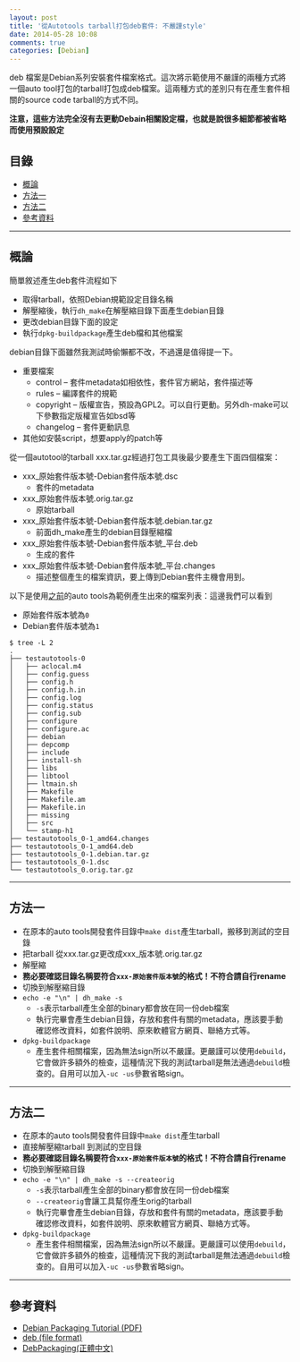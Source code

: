 ```yaml
---
layout: post
title: '從Autotools tarball打包deb套件: 不嚴謹style'
date: 2014-05-28 10:08
comments: true
categories: [Debian]
---
```

deb 檔案是Debian系列安裝套件檔案格式。這次將示範使用不嚴謹的兩種方式將一個auto tool打包的tarball打包成deb檔案。這兩種方式的差別只有在產生套件相關的source code tarball的方式不同。

**注意，這些方法完全沒有去更動Debain相關設定檔，也就是說很多細節都被省略而使用預設設定**
## 目錄
* [概論](#ov)
* [方法一](#m1)
* [方法二](#m2)
* [參考資料](#ref)

---
<a name="ov"></a>
## 概論
簡單敘述產生deb套件流程如下

* 取得tarball，依照Debian規範設定目錄名稱
* 解壓縮後，執行`dh_make`在解壓縮目錄下面產生debian目錄
* 更改debian目錄下面的設定
* 執行`dpkg-buildpackage`產生deb檔和其他檔案

debian目錄下面雖然我測試時偷懶都不改，不過還是值得提一下。

* 重要檔案
	* control – 套件metadata如相依性，套件官方網站，套件描述等
	* rules – 編譯套件的規範
	* copyright – 版權宣告，預設為GPL2。可以自行更動。另外dh-make可以下參數指定版權宣告如bsd等
	* changelog – 套件更動訊息
* 其他如安裝script，想要apply的patch等

從一個autotool的tarball xxx.tar.gz經過打包工具後最少要產生下面四個檔案：

* xxx_原始套件版本號-Debian套件版本號.dsc
	* 套件的metadata
* xxx_原始套件版本號.orig.tar.gz
	* 原始tarball
* xxx_原始套件版本號-Debian套件版本號.debian.tar.gz
	* 前面dh_make產生的debian目錄壓縮檔
* xxx_原始套件版本號-Debian套件版本號_平台.deb
	* 生成的套件
* xxx_原始套件版本號-Debian套件版本號_平台.changes
	* 描述整個產生的檔案資訊，要上傳到Debian套件主機會用到。

以下是使用[之前](http://wen00072.github.io/blog/2014/05/13/study-on-gnu-build-system-autotools)的auto tools為範例產生出來的檔案列表：這邊我們可以看到

* 原始套件版本號為`0`
* Debian套件版本號為`1`

```text Two level tree view
$ tree -L 2
.
├── testautotools-0
│   ├── aclocal.m4
│   ├── config.guess
│   ├── config.h
│   ├── config.h.in
│   ├── config.log
│   ├── config.status
│   ├── config.sub
│   ├── configure
│   ├── configure.ac
│   ├── debian
│   ├── depcomp
│   ├── include
│   ├── install-sh
│   ├── libs
│   ├── libtool
│   ├── ltmain.sh
│   ├── Makefile
│   ├── Makefile.am
│   ├── Makefile.in
│   ├── missing
│   ├── src
│   └── stamp-h1
├── testautotools_0-1_amd64.changes
├── testautotools_0-1_amd64.deb
├── testautotools_0-1.debian.tar.gz
├── testautotools_0-1.dsc
└── testautotools_0.orig.tar.gz
```

---
<a name="m1"></a>
## 方法一

* 在原本的auto tools開發套件目錄中`make dist`產生tarball，搬移到測試的空目錄
* 把tarball 從xxx.tar.gz更改成xxx_版本號.orig.tar.gz
* 解壓縮
* **務必要確認目錄名稱要符合`xxx-原始套件版本號`的格式！不符合請自行rename**
* 切換到解壓縮目錄
* `echo -e "\n" | dh_make -s`
  * `-s`表示tarball產生全部的binary都會放在同一份deb檔案
  * 執行完畢會產生debian目錄，存放和套件有關的metadata，應該要手動確認修改資料，如套件說明、原來軟體官方網頁、聯絡方式等。
* `dpkg-buildpackage`
  * 產生套件相關檔案，因為無法sign所以不嚴謹。更嚴謹可以使用`debuild`，它會做許多額外的檢查，這種情況下我的測試tarball是無法通過`debuild`檢查的。自用可以加入`-uc -us`參數省略sign。

---
<a name="m2"></a>
## 方法二

* 在原本的auto tools開發套件目錄中`make dist`產生tarball
* 直接解壓縮tarball 到測試的空目錄
* **務必要確認目錄名稱要符合`xxx-原始套件版本號`的格式！不符合請自行rename**
* 切換到解壓縮目錄
* `echo -e "\n" | dh_make -s --createorig` 
	* `-s`表示tarball產生全部的binary都會放在同一份deb檔案
  * `--createorig`會讓工具幫你產生orig的tarball
  * 執行完畢會產生debian目錄，存放和套件有關的metadata，應該要手動確認修改資料，如套件說明、原來軟體官方網頁、聯絡方式等。
* `dpkg-buildpackage`
	* 產生套件相關檔案，因為無法sign所以不嚴謹。更嚴謹可以使用`debuild`，它會做許多額外的檢查，這種情況下我的測試tarball是無法通過`debuild`檢查的。自用可以加入`-uc -us`參數省略sign。

---
<a name="ref"></a>
## 參考資料

* [Debian Packaging Tutorial (PDF)](http://www.debian.org/doc/packaging-manuals/packaging-tutorial/packaging-tutorial)
* [deb (file format)](http://en.wikipedia.org/wiki/Deb_%28file_format%29)
* [DebPackaging(正體中文)](http://wiki.ubuntu-tw.org/index.php?title=DebPackaging)
